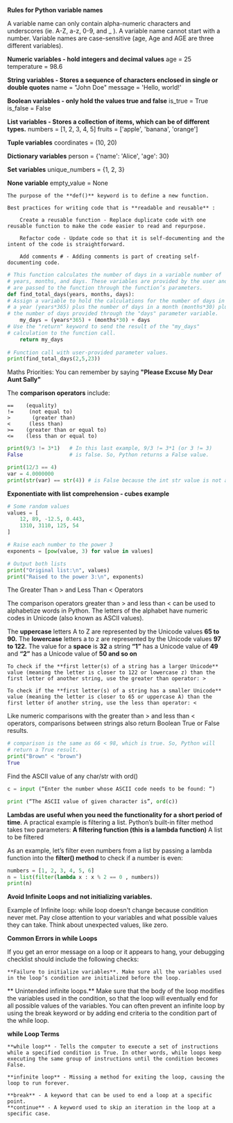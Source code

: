 **Rules for Python variable names**

A variable name can only contain alpha-numeric characters and underscores (ie. A-Z, a-z, 0-9, and _ ).
A variable name cannot start with a number.
Variable names are case-sensitive (age, Age and AGE are three different variables).

**Numeric variables - hold integers and decimal values**
age = 25
temperature = 98.6

**String variables - Stores a sequence of characters enclosed in single or double quotes**
name = "John Doe"
message = 'Hello, world!'

**Boolean variables - only hold the values true and false**
is_true = True
is_false = False

**List variables - Stores a collection of items, which can be of different types.**
numbers = [1, 2, 3, 4, 5]
fruits = ['apple', 'banana', 'orange']

**Tuple variables**
coordinates = (10, 20)

**Dictionary variables**
person = {'name': 'Alice', 'age': 30}

**Set variables**
unique_numbers = {1, 2, 3}

**None variable**
empty_value = None
    
    The purpose of the **def()** keyword is to define a new function. 

    Best practices for writing code that is **readable and reusable** :

        Create a reusable function - Replace duplicate code with one reusable function to make the code easier to read and repurpose.

        Refactor code - Update code so that it is self-documenting and the intent of the code is straightforward.

        Add comments # - Adding comments is part of creating self-documenting code.

```Python
# This function calculates the number of days in a variable number of 
# years, months, and days. These variables are provided by the user and
# are passed to the function through the function’s parameters.
def find_total_days(years, months, days):
# Assign a variable to hold the calculations for the number of days in
# a year (years*365) plus the number of days in a month (months*30) plus
# the number of days provided through the "days" parameter variable.
    my_days = (years*365) + (months*30) + days
# Use the "return" keyword to send the result of the "my_days"  
# calculation to the function call. 
    return my_days
 
# Function call with user-provided parameter values. 
print(find_total_days(2,5,23))
```
Maths Priorities:
You can remember by saying **"Please Excuse My Dear Aunt Sally"**

The **comparison operators** include: 

    ==    (equality) 
    !=     (not equal to) 
    >       (greater than)
    <      (less than)
    >=    (greater than or equal to)
    <=    (less than or equal to)

```python
print(9/3 != 3*1)   # In this last example, 9/3 != 3*1 (or 3 != 3)
False               # is false. So, Python returns a False value.

print(12/3 == 4)
var = 4.0000000
print(str(var) == str(4)) # is False because the int str value is not as same as the float str
```
**Exponentiate with list comprehension - cubes example**

```Python
# Some random values
values = [
    12, 89, -12.5, 0.443,
    1310, 3110, 125, 54
]

# Raise each number to the power 3
exponents = [pow(value, 3) for value in values]

# Output both lists
print("Original list:\n", values)
print("Raised to the power 3:\n", exponents)
```

The Greater Than > and Less Than < Operators

The comparison operators greater than > and less than < can be used to alphabetize words in Python. 
The letters of the alphabet have numeric codes in Unicode (also known as ASCII values). 

The **uppercase** letters A to Z are represented by the Unicode values **65 to 90.**
The **lowercase** letters a to z are represented by the Unicode values **97 to 122.**
The value for a **space** is **32**
a string **“1”** has a Unicode value of **49** and **“2”** has a Unicode value of **50 and so on**

    To check if the **first letter(s) of a string has a larger Unicode** value (meaning the letter is closer to 122 or lowercase z) than the first letter of another string, use the greater than operator: >

    To check if the **first letter(s) of a string has a smaller Unicode** value (meaning the letter is closer to 65 or uppercase A) than the first letter of another string, use the less than operator: < 

Like numeric comparisons with the greater than > and less than < operators, comparisons between strings also return Boolean True or False results.  

```Python
# comparison is the same as 66 < 98, which is true. So, Python will 
# return a True result.
print("Brown" < "brown")
True
```

Find the ASCII value of any char/str with ord()

```python
c = input (“Enter the number whose ASCII code needs to be found: “)

print (“The ASCII value of given character is”, ord(c))
```
**Lambdas are useful when you need the functionality for a short period of time**. A practical example is filtering a list. Python’s built-in filter method takes two parameters:
    **A filtering function (this is a lambda function)**
    A list to be filtered

As an example, let’s filter even numbers from a list by passing a lambda function into the **filter() method** to check if a number is even:
```Python
numbers = [1, 2, 3, 4, 5, 6]
n = list(filter(lambda x : x % 2 == 0 , numbers))
print(n)
```
**Avoid Infinite Loops and not initializing variables.**

Example of Infinite loop: while loop doesn't change because condition never met. Pay close attention to your variables and what possible values they can take. Think about unexpected values, like zero.

**Common Errors in while Loops**

If you get an error message on a loop or it appears to hang, your debugging checklist should include the following checks:

    **Failure to initialize variables**. Make sure all the variables used in the loop’s condition are initialized before the loop.

   ** Unintended infinite loops.** Make sure that the body of the loop modifies the variables used in the condition, so that the loop will eventually end for all possible values of the variables. You can often prevent an infinite loop by using the break keyword or by adding end criteria to the condition part of the while loop.

 
**while Loop Terms**

    **while loop** - Tells the computer to execute a set of instructions while a specified condition is True. In other words, while loops keep executing the same group of instructions until the condition becomes False.

    **infinite loop** - Missing a method for exiting the loop, causing the loop to run forever.

    **break** - A keyword that can be used to end a loop at a specific point. 
    **continue** - A keyword used to skip an iteration in the loop at a specific case.

